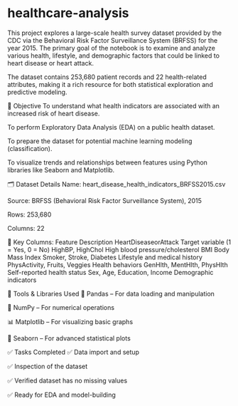 # healthcare-analysis

This project explores a large-scale health survey dataset provided by the CDC via the Behavioral Risk Factor Surveillance System (BRFSS) for the year 2015. The primary goal of the notebook is to examine and analyze various health, lifestyle, and demographic factors that could be linked to heart disease or heart attack.

The dataset contains 253,680 patient records and 22 health-related attributes, making it a rich resource for both statistical exploration and predictive modeling.

📌 Objective
To understand what health indicators are associated with an increased risk of heart disease.

To perform Exploratory Data Analysis (EDA) on a public health dataset.

To prepare the dataset for potential machine learning modeling (classification).

To visualize trends and relationships between features using Python libraries like Seaborn and Matplotlib.

🗂️ Dataset Details
Name: heart_disease_health_indicators_BRFSS2015.csv

Source: BRFSS (Behavioral Risk Factor Surveillance System), 2015

Rows: 253,680

Columns: 22

🔢 Key Columns:
Feature	Description
HeartDiseaseorAttack	Target variable (1 = Yes, 0 = No)
HighBP, HighChol	High blood pressure/cholesterol
BMI	Body Mass Index
Smoker, Stroke, Diabetes	Lifestyle and medical history
PhysActivity, Fruits, Veggies	Health behaviors
GenHlth, MentHlth, PhysHlth	Self-reported health status
Sex, Age, Education, Income	Demographic indicators

🧰 Tools & Libraries Used
🐼 Pandas – For data loading and manipulation

🔢 NumPy – For numerical operations

📊 Matplotlib – For visualizing basic graphs

🎨 Seaborn – For advanced statistical plots

✅ Tasks Completed
✅ Data import and setup

✅ Inspection of the dataset

✅ Verified dataset has no missing values

✅ Ready for EDA and model-building

